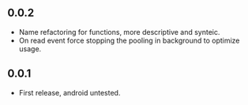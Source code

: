 ## 0.0.2

* Name refactoring for functions, more descriptive and synteic.
* On read event force stopping the pooling in background to optimize usage.

## 0.0.1

* First release, android untested.

